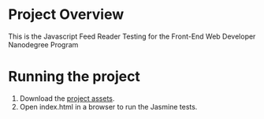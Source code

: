 # Project Overview

This is the Javascript Feed Reader Testing for the Front-End Web Developer Nanodegree Program


# Running the project

1. Download the [project assets](http://github.com/tbelunis/FeedReaderTesting).
2. Open index.html in a browser to run the Jasmine tests.